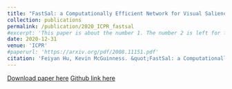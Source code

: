 ```yaml
---
title: "FastSal: a Computationally Efficient Network for Visual Saliency Prediction"
collection: publications
permalink: /publication/2020_ICPR_fastsal
#excerpt: 'This paper is about the number 1. The number 2 is left for future work.'
date: 2020-12-31
venue: 'ICPR'
#paperurl: 'https://arxiv.org/pdf/2008.11151.pdf'
citation: 'Feiyan Hu, Kevin McGuinness. &quot;FastSal: a Computationally Efficient Network for Visual Saliency Prediction.&quot; <i>International Conference on Pattern Recognition (ICPR 2020)</i>. '
---
```

<!--- This paper is about the number 1. The number 2 is left for future work.-->
[Download paper here](https://arxiv.org/pdf/2008.11151.pdf)
[Github link here](https://github.com/feiyanhu/FastSal)

<!--- Recommended citation: Your Name, You. (2009). "Paper Title Number 1." <i>Journal 1</i>. 1(1) .-->
